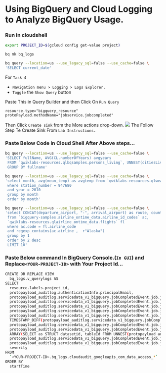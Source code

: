 # Using BigQuery and Cloud Logging to Analyze BigQuery Usage.
### Run in cloudshell

```bash
export PROJECT_ID=$(gcloud config get-value project)

bq mk bq_logs

bq query --location=us --use_legacy_sql=false --use_cache=false \
'SELECT current_date'
```
For `Task 4` 
- `Navigation menu > Logging > Logs Explorer.`
-  `Toggle` the `Show Query` button

Paste This in Query Builder and then Click On `Run Query`
```
resource.type="bigquery_resource"
protoPayload.methodName="jobservice.jobcompleted"
```
Then Click `Create sink` from the More actions drop-down.
<img src="https://cdn.qwiklabs.com/Zl8po7G%2Bs6eBrYJXtcyY7FRY7rqRuZTJrID6aTSe5aE%3D"></img>
The Follow Step Te Create Sink From  `Lab Instructions.`
<!-- gcloud logging sinks create JobComplete bigquery.googleapis.com/projects/$PROJECT_ID/datasets/bq_logs \
log-filter='resource.type="bigquery_resource" \
filter='protoPayload.methodName="jobservice.jobcompleted"' --quiet -->

### Paste Below Code in Cloud Shell After Above steps...
```bash
bq query --location=us --use_legacy_sql=false --use_cache=false \
'SELECT fullName, AVG(CL.numberOfYears) avgyears
 FROM `qwiklabs-resources.qlbqsamples.persons_living`, UNNEST(citiesLived) as CL
 GROUP BY fullname'

bq query --location=us --use_legacy_sql=false --use_cache=false \
'select month, avg(mean_temp) as avgtemp from `qwiklabs-resources.qlweather_geo.gsod`
 where station_number = 947680
 and year = 2010
 group by month
 order by month'

bq query --location=us --use_legacy_sql=false --use_cache=false \
'select CONCAT(departure_airport, "-", arrival_airport) as route, count(*) as numberflights
 from `bigquery-samples.airline_ontime_data.airline_id_codes` ac,
 `qwiklabs-resources.qlairline_ontime_data.flights` fl
 where ac.code = fl.airline_code
 and regexp_contains(ac.airline ,  r"Alaska")
 group by 1
 order by 2 desc
 LIMIT 10'
```
### Paste Below command In BigQuery Console.(`In GUI`) and Replace`<YOUR-PROJECT-ID>` with Your Project Id...
```bash
CREATE OR REPLACE VIEW
  bq_logs.v_querylogs AS
SELECT
  resource.labels.project_id,
  protopayload_auditlog.authenticationInfo.principalEmail,
  protopayload_auditlog.servicedata_v1_bigquery.jobCompletedEvent.job.jobConfiguration.query.query,
  protopayload_auditlog.servicedata_v1_bigquery.jobCompletedEvent.job.jobConfiguration.query.statementType,
  protopayload_auditlog.servicedata_v1_bigquery.jobCompletedEvent.job.jobStatus.error.message,
  protopayload_auditlog.servicedata_v1_bigquery.jobCompletedEvent.job.jobStatistics.startTime,
  protopayload_auditlog.servicedata_v1_bigquery.jobCompletedEvent.job.jobStatistics.endTime,
  TIMESTAMP_DIFF(protopayload_auditlog.servicedata_v1_bigquery.jobCompletedEvent.job.jobStatistics.endTime,           protopayload_auditlog.servicedata_v1_bigquery.jobCompletedEvent.job.jobStatistics.startTime, MILLISECOND)/1000 AS run_seconds,
  protopayload_auditlog.servicedata_v1_bigquery.jobCompletedEvent.job.jobStatistics.totalProcessedBytes,
  protopayload_auditlog.servicedata_v1_bigquery.jobCompletedEvent.job.jobStatistics.totalSlotMs,
  ARRAY(SELECT as STRUCT datasetid, tableId FROM UNNEST(protopayload_auditlog.servicedata_v1_bigquery.jobCompletedEvent.job.jobStatistics.referencedTables)) as tables_ref,
  protopayload_auditlog.servicedata_v1_bigquery.jobCompletedEvent.job.jobStatistics.totalTablesProcessed,
  protopayload_auditlog.servicedata_v1_bigquery.jobCompletedEvent.job.jobStatistics.queryOutputRowCount,
  severity
FROM
  `<YOUR-PROJECT-ID>.bq_logs.cloudaudit_googleapis_com_data_access_*`
ORDER BY
  startTime
```





